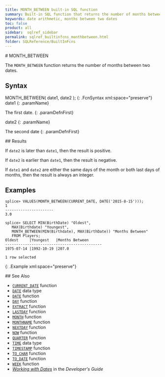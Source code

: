 ```yaml
---
title: MONTH_BETWEEN built-in SQL function
summary: Built-in SQL function that returns the number of months between two dates
keywords: date arithmetic, months between two dates
toc: false
product: all
sidebar:  sqlref_sidebar
permalink: sqlref_builtinfcns_monthbetween.html
folder: SQLReference/BuiltInFcns
---
```

<section>
<div class="TopicContent" data-swiftype-index="true" markdown="1">
# MONTH_BETWEEN

The `MONTH_BETWEEN` function returns the number of months between two
dates.

## Syntax

<div class="fcnWrapperWide" markdown="1">
    MONTH_BETWEEN( date1, date2 );
{: .FcnSyntax xml:space="preserve"}

</div>
<div class="paramList" markdown="1">
date1
{: .paramName}

The first date.
{: .paramDefnFirst}

date2
{: .paramName}

The second date
{: .paramDefnFirst}

</div>
## Results

If `date2` is later than `date1`, then the result is positive.

If `date2` is earlier than `date1`, then the result is negative.

If `date1` and `date2` are either the same days of the month or both
last days of months, then the result is always an integer.

## Examples

<div class="preWrapperWide" markdown="1">

    splice> VALUES(MONTH_BETWEEN(CURRENT_DATE, DATE('2015-8-15')));
    1
    ----------------------
    3.0

    splice> SELECT MIN(BirthDate) "Oldest",
       MAX(Birthdate) "Youngest",
       MONTH_BETWEEN(MIN(Birthdate), MAX(BirthDate)) "Months Between"
       FROM Players;
    Oldest     |Youngest   |Months Between
    --------------------------------------------
    1975-07-14 |1992-10-19 |207.0

    1 row selected
{: .Example xml:space="preserve"}

</div>
## See Also

* [`CURRENT_DATE`](sqlref_builtinfcns_currentdate.html) function
* [`DATE`](sqlref_builtinfcns_date.html) data type
* [`DATE`](sqlref_builtinfcns_date.html) function
* [`DAY`](sqlref_builtinfcns_day.html) function
* [`EXTRACT`](sqlref_builtinfcns_extract.html) function
* [`LASTDAY`](sqlref_builtinfcns_day.html) function
* [`MONTH`](sqlref_builtinfcns_month.html) function
* [`MONTHNAME`](sqlref_builtinfcns_monthname.html) function
* [`NEXTDAY`](sqlref_builtinfcns_day.html) function
* [`NOW`](sqlref_builtinfcns_now.html) function
* [`QUARTER`](sqlref_builtinfcns_quarter.html) function
* [`TIME`](sqlref_builtinfcns_time.html) data type
* [`TIMESTAMP`](sqlref_builtinfcns_timestamp.html) function
* [`TO_CHAR`](sqlref_builtinfcns_char.html) function
* [`TO_DATE`](sqlref_builtinfcns_date.html) function
* [`WEEK`](sqlref_builtinfcns_week.html) function
* *[Working with Dates](developers_fundamentals_dates.html)* in the
  *Developer's Guide*

</div>
</section>
